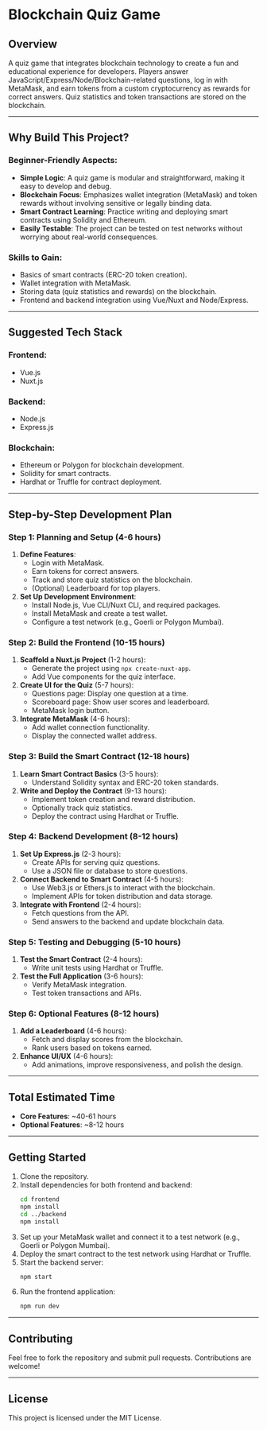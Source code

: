 # Blockchain Quiz Game

## Overview
A quiz game that integrates blockchain technology to create a fun and educational experience for developers. Players answer JavaScript/Express/Node/Blockchain-related questions, log in with MetaMask, and earn tokens from a custom cryptocurrency as rewards for correct answers. Quiz statistics and token transactions are stored on the blockchain.

---

## Why Build This Project?

### Beginner-Friendly Aspects:
- **Simple Logic**: A quiz game is modular and straightforward, making it easy to develop and debug.
- **Blockchain Focus**: Emphasizes wallet integration (MetaMask) and token rewards without involving sensitive or legally binding data.
- **Smart Contract Learning**: Practice writing and deploying smart contracts using Solidity and Ethereum.
- **Easily Testable**: The project can be tested on test networks without worrying about real-world consequences.

### Skills to Gain:
- Basics of smart contracts (ERC-20 token creation).
- Wallet integration with MetaMask.
- Storing data (quiz statistics and rewards) on the blockchain.
- Frontend and backend integration using Vue/Nuxt and Node/Express.

---

## Suggested Tech Stack

### Frontend:
- Vue.js
- Nuxt.js

### Backend:
- Node.js
- Express.js

### Blockchain:
- Ethereum or Polygon for blockchain development.
- Solidity for smart contracts.
- Hardhat or Truffle for contract deployment.

---

## Step-by-Step Development Plan

### Step 1: Planning and Setup (4-6 hours)
1. **Define Features**:
   - Login with MetaMask.
   - Earn tokens for correct answers.
   - Track and store quiz statistics on the blockchain.
   - (Optional) Leaderboard for top players.
2. **Set Up Development Environment**:
   - Install Node.js, Vue CLI/Nuxt CLI, and required packages.
   - Install MetaMask and create a test wallet.
   - Configure a test network (e.g., Goerli or Polygon Mumbai).

### Step 2: Build the Frontend (10-15 hours)
1. **Scaffold a Nuxt.js Project** (1-2 hours):
   - Generate the project using `npx create-nuxt-app`.
   - Add Vue components for the quiz interface.
2. **Create UI for the Quiz** (5-7 hours):
   - Questions page: Display one question at a time.
   - Scoreboard page: Show user scores and leaderboard.
   - MetaMask login button.
3. **Integrate MetaMask** (4-6 hours):
   - Add wallet connection functionality.
   - Display the connected wallet address.

### Step 3: Build the Smart Contract (12-18 hours)
1. **Learn Smart Contract Basics** (3-5 hours):
   - Understand Solidity syntax and ERC-20 token standards.
2. **Write and Deploy the Contract** (9-13 hours):
   - Implement token creation and reward distribution.
   - Optionally track quiz statistics.
   - Deploy the contract using Hardhat or Truffle.

### Step 4: Backend Development (8-12 hours)
1. **Set Up Express.js** (2-3 hours):
   - Create APIs for serving quiz questions.
   - Use a JSON file or database to store questions.
2. **Connect Backend to Smart Contract** (4-5 hours):
   - Use Web3.js or Ethers.js to interact with the blockchain.
   - Implement APIs for token distribution and data storage.
3. **Integrate with Frontend** (2-4 hours):
   - Fetch questions from the API.
   - Send answers to the backend and update blockchain data.

### Step 5: Testing and Debugging (5-10 hours)
1. **Test the Smart Contract** (2-4 hours):
   - Write unit tests using Hardhat or Truffle.
2. **Test the Full Application** (3-6 hours):
   - Verify MetaMask integration.
   - Test token transactions and APIs.

### Step 6: Optional Features (8-12 hours)
1. **Add a Leaderboard** (4-6 hours):
   - Fetch and display scores from the blockchain.
   - Rank users based on tokens earned.
2. **Enhance UI/UX** (4-6 hours):
   - Add animations, improve responsiveness, and polish the design.

---

## Total Estimated Time
- **Core Features**: ~40-61 hours
- **Optional Features**: ~8-12 hours

---

## Getting Started
1. Clone the repository.
2. Install dependencies for both frontend and backend:
   ```bash
   cd frontend
   npm install
   cd ../backend
   npm install
   ```
3. Set up your MetaMask wallet and connect it to a test network (e.g., Goerli or Polygon Mumbai).
4. Deploy the smart contract to the test network using Hardhat or Truffle.
5. Start the backend server:
   ```bash
   npm start
   ```
6. Run the frontend application:
   ```bash
   npm run dev
   ```

---

## Contributing
Feel free to fork the repository and submit pull requests. Contributions are welcome!

---

## License
This project is licensed under the MIT License.
